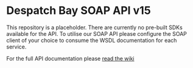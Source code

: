 # Despatch Bay SOAP API v15

This repository is a placeholder. There are currently no pre-built SDKs available for the API. To utilise our SOAP API please configure the SOAP client of your choice to consume the WSDL documentation for each service.

For the full API documentation please [read the wiki](https://github.com/despatchbay/despatchbay-api-v15/wiki)
